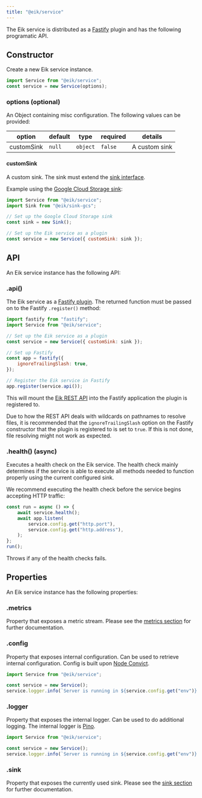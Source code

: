 ```yaml
---
title: "@eik/service"
---
```


The Eik service is distributed as a [Fastify](https://www.fastify.io/) plugin and has the following programatic API.

## Constructor

Create a new Eik service instance.

```js
import Service from "@eik/service";
const service = new Service(options);
```

### options (optional)

An Object containing misc configuration. The following values can be provided:

| option     | default | type     | required | details       |
| ---------- | ------- | -------- | -------- | ------------- |
| customSink | `null`  | `object` | `false`  | A custom sink |

#### customSink

A custom sink. The sink must extend the [sink interface](https://github.com/eik-lib/sink).

Example using the [Google Cloud Storage sink](https://github.com/eik-lib/sink-gcs):

```js
import Service from "@eik/service";
import Sink from "@eik/sink-gcs";

// Set up the Google Cloud Storage sink
const sink = new Sink();

// Set up the Eik service as a plugin
const service = new Service({ customSink: sink });
```

## API

An Eik service instance has the following API:

### .api()

The Eik service as a [Fastify plugin](https://www.fastify.io/docs/latest/Plugins/). The returned function must be passed on to the Fastify `.register()` method:

```js
import fastify from "fastify";
import Service from "@eik/service";

// Set up the Eik service as a plugin
const service = new Service({ customSink: sink });

// Set up Fastify
const app = fastify({
	ignoreTrailingSlash: true,
});

// Register the Eik service in Fastify
app.register(service.api());
```

This will mount the [Eik REST API](/docs/server_rest_api) into the Fastify application the plugin is registered to.

Due to how the REST API deals with wildcards on pathnames to resolve files, it is recommended that the `ignoreTrailingSlash` option on the Fastify constructor that the plugin is registered to is set to `true`. If this is not done, file resolving might not work as expected.

### .health() (async)

Executes a health check on the Eik service. The health check mainly determines if the service is able to execute all methods needed to function properly using the current configured sink.

We recommend executing the health check before the service begins accepting HTTP traffic:

```js
const run = async () => {
	await service.health();
	await app.listen(
		service.config.get("http.port"),
		service.config.get("http.address"),
	);
};
run();
```

Throws if any of the health checks fails.

## Properties

An Eik service instance has the following properties:

### .metrics

Property that exposes a metric stream. Please see the [metrics section](/docs/server_metrics) for further documentation.

### .config

Property that exposes internal configuration. Can be used to retrieve internal configuration. Config is built upon [Node Convict](https://github.com/mozilla/node-convict).

```js
import Service from "@eik/service";

const service = new Service();
service.logger.info(`Server is running in ${service.config.get("env")} mode`);
```

### .logger

Property that exposes the internal logger. Can be used to do additional logging. The internal logger is [Pino](https://github.com/pinojs/pino).

```js
import Service from "@eik/service";

const service = new Service();
service.logger.info(`Server is running in ${service.config.get("env")} mode`);
```

### .sink

Property that exposes the currently used sink. Please see the [sink section](/docs/server_metrics) for further documentation.
